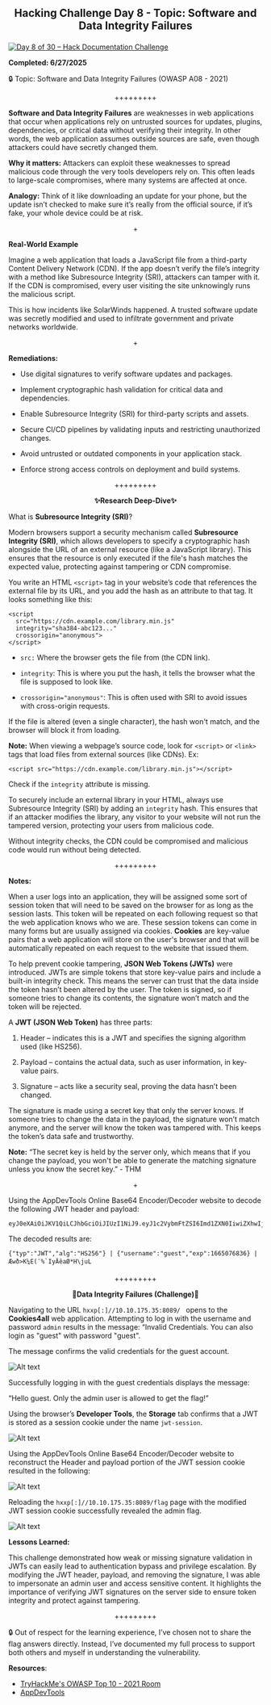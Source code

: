 **<p align="center">Hacking Challenge Day 8 - Topic: Software and Data Integrity Failures</p>**
---
[![Day 8 of 30 – Hack Documentation Challenge](https://img.shields.io/badge/Day%208%20of%2030-Hack%20Documentation%20Challenge-crimson?style=for-the-badge&logo=tryhackme)](https://tryhackme.com)

**Completed: 6/27/2025**

🔒 Topic: Software and Data Integrity Failures (OWASP A08 - 2021)

<p align="center">+++++++++</p>

**Software and Data Integrity Failures** are weaknesses in web applications that occur when applications rely on untrusted sources for updates, plugins, dependencies, or critical data without verifying their integrity. In other words, the web application assumes outside sources are safe, even though attackers could have secretly changed them.

**Why it matters:** Attackers can exploit these weaknesses to spread malicious code through the very tools developers rely on. This often leads to large-scale compromises, where many systems are affected at once.

**Analogy:** Think of it like downloading an update for your phone, but the update isn’t checked to make sure it’s really from the official source, if it’s fake, your whole device could be at risk.

<p align="center">+</p>

**Real-World Example**

Imagine a web application that loads a JavaScript file from a third-party Content Delivery Network (CDN). If the app doesn’t verify the file’s integrity with a method like Subresource Integrity (SRI), attackers can tamper with it. If the CDN is compromised, every user visiting the site unknowingly runs the malicious script.

This is how incidents like SolarWinds happened. A trusted software update was secretly modified and used to infiltrate government and private networks worldwide.

<p align="center">+</p>

**Remediations:**

- Use digital signatures to verify software updates and packages.

- Implement cryptographic hash validation for critical data and dependencies.

- Enable Subresource Integrity (SRI) for third-party scripts and assets.

- Secure CI/CD pipelines by validating inputs and restricting unauthorized changes.

- Avoid untrusted or outdated components in your application stack.

- Enforce strong access controls on deployment and build systems.

<p align="center">+++++++++</p>

**<p align="center">✨Research Deep-Dive✨</p>**

What is **Subresource Integrity (SRI)**?

Modern browsers support a security mechanism called **Subresource Integrity (SRI)**, which allows developers to specify a cryptographic hash alongside the URL of an external resource (like a JavaScript library). This ensures that the resource is only executed if the file's hash matches the expected value, protecting against tampering or CDN compromise.

You write an HTML `<script>` tag in your website’s code that references the external file by its URL, and you add the hash as an attribute to that tag. It looks something like this:

```
<script 
  src="https://cdn.example.com/library.min.js" 
  integrity="sha384-abc123..." 
  crossorigin="anonymous">
</script>

```
- `src:` Where the browser gets the file from (the CDN link).

- `integrity`: This is where you put the hash, it tells the browser what the file is supposed to look like.

- `crossorigin="anonymous"`: This is often used with SRI to avoid issues with cross-origin requests.

If the file is altered (even a single character), the hash won't match, and the browser will block it from loading.

**Note:** When viewing a webpage’s source code, look for `<script>` or `<link>` tags that load files from external sources (like CDNs). Ex:

```
<script src="https://cdn.example.com/library.min.js"></script>
```
Check if the `integrity` attribute is missing.

To securely include an external library in your HTML, always use Subresource Integrity (SRI) by adding an `integrity` hash. This ensures that if an attacker modifies the library, any visitor to your website will not run the tampered version, protecting your users from malicious code.

Without integrity checks, the CDN could be compromised and malicious code would run without being detected.

<p align="center">+++++++++</p>

**Notes:**

When a user logs into an application, they will be assigned some sort of session token that will need to be saved on the browser for as long as the session lasts. This token will be repeated on each following request so that the web application knows who we are. These session tokens can come in many forms but are usually assigned via cookies. **Cookies** are key-value pairs that a web application will store on the user's browser and that will be automatically repeated on each request to the website that issued them.

To help prevent cookie tampering, **JSON Web Tokens (JWTs)** were introduced. JWTs are simple tokens that store key-value pairs and include a built-in integrity check. This means the server can trust that the data inside the token hasn’t been altered by the user. The token is signed, so if someone tries to change its contents, the signature won’t match and the token will be rejected.

A **JWT (JSON Web Token)** has three parts:

1. Header – indicates this is a JWT and specifies the signing algorithm used (like HS256).

2. Payload – contains the actual data, such as user information, in key-value pairs.

3. Signature – acts like a security seal, proving the data hasn’t been changed.

The signature is made using a secret key that only the server knows. If someone tries to change the data in the payload, the signature won’t match anymore, and the server will know the token was tampered with. This keeps the token’s data safe and trustworthy.

**Note:** “The secret key is held by the server only, which means that if you change the payload, you won't be able to generate the matching signature unless you know the secret key.” - THM

<p align="center">+</p>

Using the AppDevTools Online Base64 Encoder/Decoder website to decode the following JWT header and payload:
```
eyJ0eXAiOiJKV1QiLCJhbGciOiJIUzI1NiJ9.eyJ1c2VybmFtZSI6Imd1ZXN0IiwiZXhwIjoxNjY1MDc2ODM2fQ.C8Z3gJ7wPgVLvEUonaieJWBJBYt5xOph2CpIhlxqdUw
```
The decoded results are:
```
{"typ":"JWT","alg":"HS256"} | {"username":"guest","exp":1665076836} | 
Æwð>K¼E(¨%`IyÄêaØ*H\juL
```
<p align="center">+++++++++</p>

**<p align="center">💾Data Integrity Failures (Challenge)💾</p>**

Navigating to the URL `hxxp[:]//10.10.175.35:8089/ ` opens to the **Cookies4all** web application. Attempting to log in with the username and password `admin` results in the message: “Invalid Credentials. You can also login as "guest" with password "guest".

The message confirms the valid credentials for the guest account.

![Alt text](https://github.com/chaiexe/TryHackMe-Write-ups/blob/main/OWASP-Top-10-2021/08-Software-and-Data-Integrity-Failures/Images/Screenshot%201.png)

Successfully logging in with the guest credentials displays the message:

“Hello guest. Only the admin user is allowed to get the flag!”

Using the browser’s **Developer Tools**, the **Storage** tab confirms that a JWT is stored as a session cookie under the name `jwt-session`.

![Alt text](https://github.com/chaiexe/TryHackMe-Write-ups/blob/main/OWASP-Top-10-2021/08-Software-and-Data-Integrity-Failures/Images/Screenshot%202.png)

Using the AppDevTools Online Base64 Encoder/Decoder website to reconstruct the Header and payload portion of the JWT session cookie resulted in the following:

![Alt text](https://github.com/chaiexe/TryHackMe-Write-ups/blob/main/OWASP-Top-10-2021/08-Software-and-Data-Integrity-Failures/Images/Screenshot%203.png)

Reloading the `hxxp[:]//10.10.175.35:8089/flag` page with the modified JWT session cookie successfully revealed the admin flag.

![Alt text](https://github.com/chaiexe/TryHackMe-Write-ups/blob/main/OWASP-Top-10-2021/08-Software-and-Data-Integrity-Failures/Images/Screenshot%204.png)

**Lessons Learned:** 

This challenge demonstrated how weak or missing signature validation in JWTs can easily lead to authentication bypass and privilege escalation. By modifying the JWT header, payload, and removing the signature, I was able to impersonate an admin user and access sensitive content. It highlights the importance of verifying JWT signatures on the server side to ensure token integrity and protect against tampering.

<p align="center">+++++++++</p>

🔒 Out of respect for the learning experience, I’ve chosen not to share the flag answers
directly. Instead, I’ve documented my full process to support both others and myself in
understanding the vulnerability.

**Resources**:
- [TryHackMe's OWASP Top 10 - 2021 Room](https://tryhackme.com/room/owasptop102021)
- [AppDevTools](https://appdevtools.com/base64-encoder-decoder)
